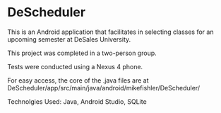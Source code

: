# DeScheduler

This is an Android application that facilitates in selecting classes for an upcoming semester at DeSales University.

This project was completed in a two-person group.

Tests were conducted using a Nexus 4 phone.

For easy access, the core of the .java files are at DeScheduler/app/src/main/java/android/mikefishler/DeScheduler/

Technolgies Used: Java, Android Studio, SQLite
